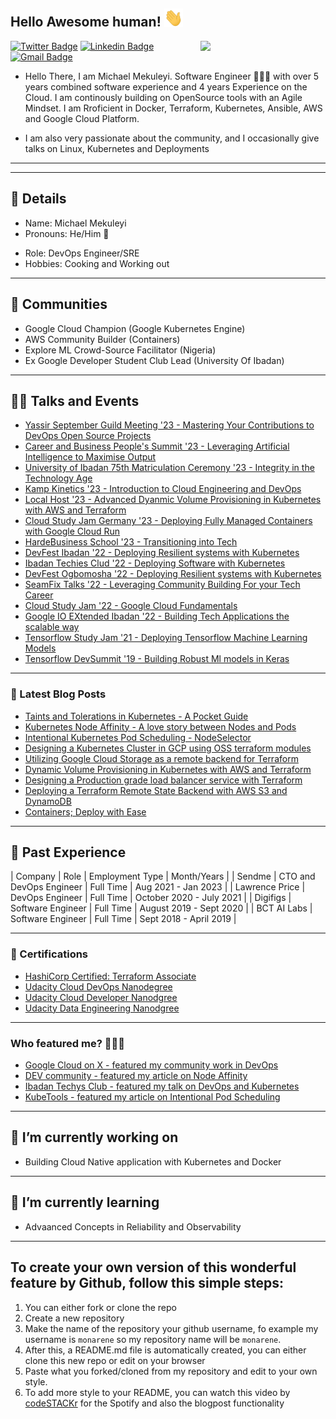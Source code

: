 <!-- <img src="https://raw.githubusercontent.com/adefemi171/adefemi171/master/DevOpsTalk.png" alt=""> -->

<h2> Hello Awesome human! <img src="https://raw.githubusercontent.com/ABSphreak/ABSphreak/master/gifs/Hi.gif" width="30px"></h2>

<img align='right' src="https://raw.githubusercontent.com/monarene/monarene/master/fineBoy.jpeg" width='200"'>

[![Twitter Badge](https://img.shields.io/badge/-@monnarene-1ca0f1?style=flat-square&labelColor=1ca0f1&logo=twitter&logoColor=white&link=https://twitter.com/monnarene)](https://twitter.com/monnarene) [![Linkedin Badge](https://img.shields.io/badge/-MichaelMekuleyi-blue?style=flat-square&logo=Linkedin&logoColor=white&link=https://www.linkedin.com/in/harshkumarkhatri/)](https://www.linkedin.com/in/monarene/) [![Gmail Badge](https://img.shields.io/badge/-mekuleyimichael@gmail.com-c14438?style=flat-square&logo=Gmail&logoColor=white&link=mailto:mekuleyimichael@gmail.com)](mailto:mekuleyimichael@gmail.com)

- Hello There, I am Michael Mekuleyi. Software Engineer 🧑🏾‍💻 with over 5 years combined software experience and 4 years Experience on the Cloud. I am continously building on OpenSource tools with an Agile Mindset. I am Rroficient in Docker, Terraform, Kubernetes, Ansible, AWS and Google Cloud Platform. 

- I am also very passionate about the community, and I occasionally give talks on Linux, Kubernetes and Deployments

---


    
---

## 💬 Details
- Name: Michael Mekuleyi
- Pronouns: He/Him :man:
<!-- - Presentations -->
- Role: DevOps Engineer/SRE
- Hobbies: Cooking and Working out

---

## 👯 Communities
- Google Cloud Champion (Google Kubernetes Engine) 
- AWS Community Builder (Containers)
- Explore ML Crowd-Source Facilitator (Nigeria)
- Ex Google Developer Student Club Lead (University Of Ibadan)

---

## 📣📣 Talks and Events
- [Yassir September Guild Meeting '23 - Mastering Your Contributions to DevOps Open Source Projects](https://docs.google.com/presentation/d/1k6-GCMhZ3_iaB45aKRx91qCzMVZWF1_lgO-hR7mMB4o/edit?usp=sharing)
- [Career and Business People's Summit '23 - Leveraging Artificial Intelligence to Maximise Output](https://docs.google.com/presentation/d/1uoTkPCTJSWA5Ff9qw4VOJhjsueJP5BBJiQf8_gPM99Q/edit?usp=sharing)
- [University of Ibadan 75th Matriculation Ceremony '23 - Integrity in the Technology Age](https://docs.google.com/presentation/d/1tJbS51byBowNH33S-E6WGJnZoHe9Cs6eE6er3knod4A/edit?usp=sharing)
- [Kamp Kinetics '23 - Introduction to Cloud Engineering and DevOps](https://docs.google.com/presentation/d/1y3mUVcCZfZ5jpTvokZmulshZvmTVdaCkVMgq73NbtQU/edit?usp=sharing)
- [Local Host '23 - Advanced Dyanmic Volume Provisioning in Kubernetes with AWS and Terraform](https://docs.google.com/presentation/d/1N1lEtOSS3ohQh55iP8Mo6ljO-FFmzUFYtU2S_GrO68o/edit?usp=sharing) 
- [Cloud Study Jam Germany '23 - Deploying Fully Managed Containers with Google Cloud Run](https://docs.google.com/presentation/d/1ojg8ENoAPaSEb2EBrwPr_nH317O9dIoBrvwp9wVGXXg/edit?usp=sharing) 
- [HardeBusiness School '23 - Transitioning into Tech](https://docs.google.com/presentation/d/1JrAt7t3s-lWyf4FVE4msAPlqfpL-YhEwF3jBy21S1Ic/edit?usp=sharing)
- [DevFest Ibadan '22 - Deploying Resilient systems with Kubernetes](https://docs.google.com/presentation/d/1cxsdARaahp1nTgGs75hNEtTECUplv2F5iFa4rG_ArBM/edit?usp=sharing)
- [Ibadan Techies Clud '22 - Deploying Software with Kubernetes](https://docs.google.com/presentation/d/1mk6D5W5nTiZ3OmjgDtySXu7utk8GW3esx0iUcIvTDwQ/edit?usp=sharing) 
- [DevFest Ogbomosha '22 - Deploying Resilient systems with Kubernetes](https://docs.google.com/presentation/d/1vz6PmYsxGOPfEHzayd3FpYlkvuhisGPRML7GbyFl7Tc/edit?usp=sharing) 
- [SeamFix Talks '22 - Leveraging Community Building For your Tech Career](https://docs.google.com/presentation/d/1m6qigJ6aCsYF8aJTBRB-rwtq2fkQPo3jJ89suBr5HIw/edit?usp=sharing) 
- [Cloud Study Jam '22 - Google Cloud Fundamentals](https://docs.google.com/presentation/d/1eItpi1tR0xew7SWCtENWJRHrYmRTdJdg0Tqg7gql8G4/edit?usp=sharing)
- [Google IO EXtended Ibadan '22 - Building Tech Applications the scalable way](https://docs.google.com/presentation/d/13L1G3DPyK0r6IttO3SMEVJopVMDeTKnhOf1F2h4qN-Y/edit?usp=sharing)
- [Tensorflow Study Jam '21 - Deploying Tensorflow Machine Learning Models](https://docs.google.com/presentation/d/1tNQCxCMPcTJNKRctCGckMD6cPHQ8VHStB8xyeeCDJWQ/edit?usp=sharing)
- [Tensorflow DevSummit '19 - Building Robust Ml models in Keras](https://docs.google.com/presentation/d/1xmn8AVcC574bDKGSN2pGavs2x-tHu67IB8X8Apf3-m0/edit?usp=sharing)

---

### 📕 Latest Blog Posts

<!-- BLOG-POST-LIST:START -->
- [Taints and Tolerations in Kubernetes - A Pocket Guide](https://dev.to/monarene/taints-and-tolerations-in-kubernetes-a-pocket-guide-37jb)
- [Kubernetes Node Affinity - A love story between Nodes and Pods](https://dev.to/monarene/kubernetes-node-affinity-a-love-story-between-nodes-and-pods-2cfg)
- [Intentional Kubernetes Pod Scheduling - NodeSelector](https://dev.to/monarene/intentional-kubernetes-pod-scheduling-nodeselector-3p7i)
- [Designing a Kubernetes Cluster in GCP using OSS terraform modules](https://dev.to/monarene/designing-a-kubernetes-cluster-in-gcp-using-oss-terraform-modules-1m3j)
- [Utilizing Google Cloud Storage as a remote backend for Terraform](https://dev.to/monarene/utilizing-google-cloud-storage-as-a-remote-backend-for-terraform-3ijk)
- [Dynamic Volume Provisioning in Kubernetes with AWS and Terraform](https://dev.to/monarene/dynamic-volume-provisioning-in-kubernetes-with-aws-and-terraform-3m6h)
- [Designing a Production grade load balancer service with Terraform](https://dev.to/monarene/designing-a-production-grade-elastic-load-balancer-service-with-terraform-44n4)
- [Deploying a Terraform Remote State Backend with AWS S3 and DynamoDB](https://hackernoon.com/deploying-a-terraform-remote-state-backend-with-aws-s3-and-dynamodb)
- [Containers; Deploy with Ease](https://medium.com/@mekuleyimichael/containers-deploy-with-ease-6395a0c410c9) 

---

## 🔭 Past Experience
| Company                         | Role                     | Employment Type     | Month/Years               |
| Sendme                          | CTO and DevOps Engineer  | Full Time           | Aug 2021 - Jan 2023       |
| Lawrence Price                  | DevOps Engineer          | Full Time           | October 2020 - July 2021  |
| Digifigs                        | Software Engineer        | Full Time           | August 2019 - Sept 2020   |
| BCT AI Labs                     | Software Engineer        | Full Time           | Sept 2018 - April 2019    |

---

### 📕 Certifications

- [HashiCorp Certified: Terraform Associate](https://www.credly.com/badges/70e008c4-8630-4b53-bbf9-c444de7cd6ef/public_url)
- [Udacity Cloud DevOps Nanodegree](https://graduation.udacity.com/confirm/FLLUGMDT)
- [Udacity Cloud Developer Nanodgree](https://graduation.udacity.com/confirm/AQ9KZG9T)
- [Udacity Data Engineering Nanodgree](https://graduation.udacity.com/confirm/3JDEE36T) 

---

### Who featured me? 🥳🫢🤩 
- [Google Cloud on X - featured my community work in DevOps](https://x.com/GoogleCloudTech/status/1707772472555184132?s=20)
- [DEV community - featured my article on Node Affinity](https://x.com/ThePracticalDev/status/1698615635524063464?s=20)
- [Ibadan Techys Club - featured my talk on DevOps and Kubernetes](https://x.com/badtechys/status/1593867536466165760?s=20)
- [KubeTools - featured my article on Intentional Pod Scheduling](https://x.com/kubetools/status/1686711111679127552?s=20)

---

## 🔭 I’m currently working on
- Building Cloud Native application with Kubernetes and Docker

---

## 🌱 I’m currently learning
- Advaanced Concepts in Reliability and Observability


---


## To create your own version of this wonderful feature by Github, follow this simple steps:

1. You can either fork or clone the repo
2. Create a new repository
3. Make the name of the repository your github username, fo example my username is `monarene` so my repository name will be `monarene`.
4. After this, a README.md file is automatically created, you can either clone this new repo or edit on your browser
5. Paste what you forked/cloned from my repository and edit to your own style.
5. To add more style to your README, you can watch this video by [codeSTACKr](https://www.youtube.com/watch?v=n6d4KHSKqGk) for the Spotify and also the blogpost functionality
